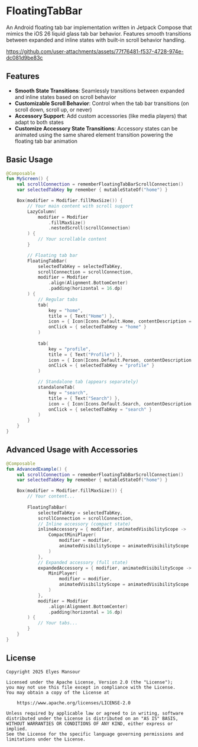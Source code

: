 # FloatingTabBar

An Android floating tab bar implementation written in Jetpack Compose that mimics the iOS 26 liquid glass tab bar behavior. Features smooth transitions between expanded and inline states with built-in scroll behavior handling.

https://github.com/user-attachments/assets/77f76481-f537-4728-974e-dc081d9be83c

## Features

- **Smooth State Transitions**: Seamlessly transitions between expanded and inline states based on scroll behavior
- **Customizable Scroll Behavior**: Control when the tab bar transitions (on scroll down, scroll up, or never)
- **Accessory Support**: Add custom accessories (like media players) that adapt to both states
- **Customize Accessory State Transitions**: Accessory states can be animated using the same shared element transition powering the floating tab bar animation

## Basic Usage

```kotlin
@Composable
fun MyScreen() {
    val scrollConnection = rememberFloatingTabBarScrollConnection()
    var selectedTabKey by remember { mutableStateOf("home") }

    Box(modifier = Modifier.fillMaxSize()) {
        // Your main content with scroll support
        LazyColumn(
            modifier = Modifier
                .fillMaxSize()
                .nestedScroll(scrollConnection)
        ) {
            // Your scrollable content
        }

        // Floating tab bar
        FloatingTabBar(
            selectedTabKey = selectedTabKey,
            scrollConnection = scrollConnection,
            modifier = Modifier
                .align(Alignment.BottomCenter)
                .padding(horizontal = 16.dp)
        ) {
            // Regular tabs
            tab(
                key = "home",
                title = { Text("Home") },
                icon = { Icon(Icons.Default.Home, contentDescription = null) },
                onClick = { selectedTabKey = "home" }
            )
            
            tab(
                key = "profile",
                title = { Text("Profile") },
                icon = { Icon(Icons.Default.Person, contentDescription = null) },
                onClick = { selectedTabKey = "profile" }
            )

            // Standalone tab (appears separately)
            standaloneTab(
                key = "search",
                title = { Text("Search") },
                icon = { Icon(Icons.Default.Search, contentDescription = null) },
                onClick = { selectedTabKey = "search" }
            )
        }
    }
}
```

## Advanced Usage with Accessories

```kotlin
@Composable
fun AdvancedExample() {
    val scrollConnection = rememberFloatingTabBarScrollConnection()
    var selectedTabKey by remember { mutableStateOf("home") }

    Box(modifier = Modifier.fillMaxSize()) {
        // Your content...
        
        FloatingTabBar(
            selectedTabKey = selectedTabKey,
            scrollConnection = scrollConnection,
            // Inline accessory (compact state)
            inlineAccessory = { modifier, animatedVisibilityScope ->
                CompactMiniPlayer(
                    modifier = modifier,
                    animatedVisibilityScope = animatedVisibilityScope
                )
            },
            // Expanded accessory (full state)
            expandedAccessory = { modifier, animatedVisibilityScope ->
                MiniPlayer(
                    modifier = modifier,
                    animatedVisibilityScope = animatedVisibilityScope
                )
            },
            modifier = Modifier
                .align(Alignment.BottomCenter)
                .padding(horizontal = 16.dp)
        ) {
            // Your tabs...
        }
    }
}
```

## License

```
Copyright 2025 Elyes Mansour
 
Licensed under the Apache License, Version 2.0 (the "License");
you may not use this file except in compliance with the License.
You may obtain a copy of the License at

    https://www.apache.org/licenses/LICENSE-2.0

Unless required by applicable law or agreed to in writing, software
distributed under the License is distributed on an "AS IS" BASIS,
WITHOUT WARRANTIES OR CONDITIONS OF ANY KIND, either express or implied.
See the License for the specific language governing permissions and
limitations under the License.
```
